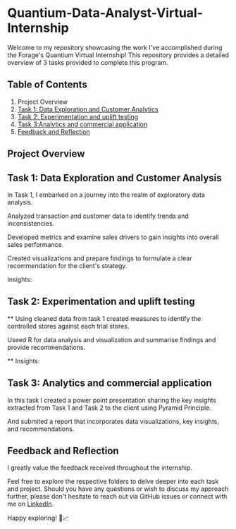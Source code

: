 # Quantium-Data-Analyst-Virtual-Internship

Welcome to my repository showcasing the work I've accomplished during the Forage's Quantium Virtual Internship! This repository provides a detailed overview of 3 tasks provided to complete this program.

## Table of Contents

1. Project Overview
2. [Task 1: Data Exploration and Customer Analytics](#https://github.com/talibizhar1/Quantium-Data-Analyst-Virtual-Internship/tree/main/task1)
3. [Task 2: Experimentation and uplift testing](#task-2-strategic-market-analysis)
4. [Task 3:Analytics and commercial application
 ](#task-3-advanced-analytics-applications)
5. [Feedback and Reflection](#feedback-and-reflection)

## Project Overview

## Task 1: Data Exploration and Customer Analysis

In Task 1, I embarked on a journey into the realm of exploratory data analysis.

Analyzed transaction and customer data to identify trends and inconsistencies. 

Developed metrics and examine sales drivers to gain insights into overall sales performance. 

Created visualizations and prepare findings to formulate a clear recommendation for the client's strategy.


Insights:


## Task 2: Experimentation and uplift testing

** Using cleaned data from task 1 created measures to identify the controlled stores against each trial stores.

Useed R for data analysis and visualization and summarise findings and provide recommendations.


**
Insights:

## Task 3: Analytics and commercial application

In this task I created a power point presentation sharing the key insights extracted from Task 1 and Task 2 to the client using Pyramid Principle.

And submited a report that incorporates data visualizations, key insights, and recommendations.

## Feedback and Reflection

I greatly value the feedback received throughout the internship.

Feel free to explore the respective folders to delve deeper into each task and project. Should you have any questions or wish to discuss my approach further, please don't hesitate to reach out via GitHub issues or connect with me on [LinkedIn](https://www.linkedin.com/in/yourname/).

Happy exploring! 🚀📈
